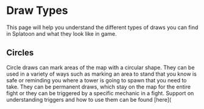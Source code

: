# Draw Types

This page will help you understand the different types of draws you can find in Splatoon and what they look like in game.

## Circles

Circle draws can mark areas of the map with a circular shape. They can be used in a variety of ways such as marking an area to stand that you know is safe or reminding you where a tower is going to spawn that you need to take. They can be permanent draws, which stay on the map for the entire fight or they can be triggered by a specific mechanic in a fight. Support on understanding triggers and how to use them can be found [here](

